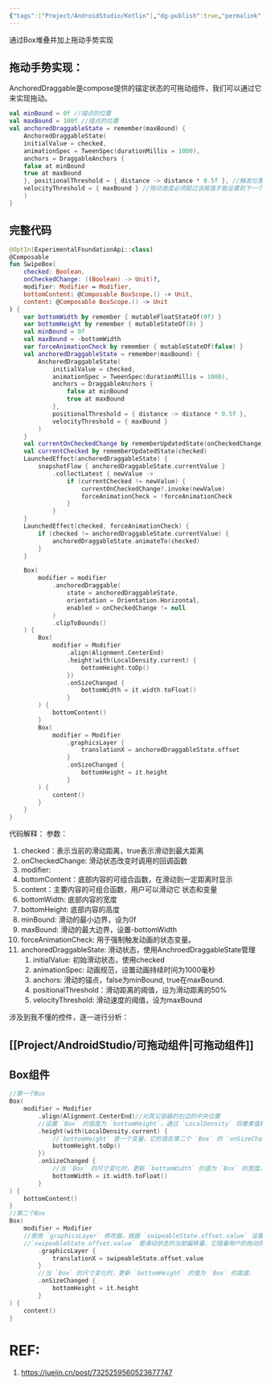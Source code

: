 ```yaml
---
{"tags":["Project/AndroidStudio/Kotlin"],"dg-publish":true,"permalink":"/Project/AndroidStudio/侧滑删除效果/","dgPassFrontmatter":true}
---
```


通过Box堆叠并加上拖动手势实现
## 拖动手势实现：
AnchoredDraggable是compose提供的锚定状态的可拖动组件，我们可以通过它来实现拖动。
```kotlin
val minBound = 0f //描点的位置 
val maxBound = 100f //描点的位置 
val anchoredDraggableState = remember(maxBound) { 
	AnchoredDraggableState( 
	initialValue = checked, 
	animationSpec = TweenSpec(durationMillis = 1000), 
	anchors = DraggableAnchors { 
	false at minBound 
	true at maxBound 
	}, positionalThreshold = { distance -> distance * 0.5f }, //触发位置的阈值，这里设置0.5即中间位置时切换到下一个状态 
	velocityThreshold = { maxBound } //拖动速度必须超过该阈值才能设置到下一个状态 
	) 
}
```
## 完整代码
```kotlin
@OptIn(ExperimentalFoundationApi::class)
@Composable
fun SwipeBox(
    checked: Boolean,
    onCheckedChange: ((Boolean) -> Unit)?,
    modifier: Modifier = Modifier,
    bottomContent: @Composable BoxScope.() -> Unit,
    content: @Composable BoxScope.() -> Unit
) {
    var bottomWidth by remember { mutableFloatStateOf(0f) }
    var bottomHeight by remember { mutableStateOf(0) }
    val minBound = 0f
    val maxBound = -bottomWidth
    var forceAnimationCheck by remember { mutableStateOf(false) }
    val anchoredDraggableState = remember(maxBound) {
        AnchoredDraggableState(
            initialValue = checked,
            animationSpec = TweenSpec(durationMillis = 1000),
            anchors = DraggableAnchors {
                false at minBound
                true at maxBound
            },
            positionalThreshold = { distance -> distance * 0.5f },
            velocityThreshold = { maxBound }
        )
    }
    val currentOnCheckedChange by rememberUpdatedState(onCheckedChange)
    val currentChecked by rememberUpdatedState(checked)
    LaunchedEffect(anchoredDraggableState) {
        snapshotFlow { anchoredDraggableState.currentValue }
            .collectLatest { newValue ->
                if (currentChecked != newValue) {
                    currentOnCheckedChange?.invoke(newValue)
                    forceAnimationCheck = !forceAnimationCheck
                }
            }
    }
    LaunchedEffect(checked, forceAnimationCheck) {
        if (checked != anchoredDraggableState.currentValue) {
            anchoredDraggableState.animateTo(checked)
        }
    }

    Box(
        modifier = modifier
            .anchoredDraggable(
                state = anchoredDraggableState,
                orientation = Orientation.Horizontal,
                enabled = onCheckedChange != null
            )
            .clipToBounds()
    ) {
        Box(
            modifier = Modifier
                .align(Alignment.CenterEnd)
                .height(with(LocalDensity.current) {
                    bottomHeight.toDp()
                })
                .onSizeChanged {
                    bottomWidth = it.width.toFloat()
                }
        ) {
            bottomContent()
        }
        Box(
            modifier = Modifier
                .graphicsLayer {
                    translationX = anchoredDraggableState.offset
                }
                .onSizeChanged {
                    bottomHeight = it.height
                }
        ) {
            content()
        }
    }
}
```
代码解释：
参数：
1. checked：表示当前的滑动距离，true表示滑动到最大距离
2. onCheckedChange: 滑动状态改变时调用的回调函数
3. modifier:
4. bottomContent：底部内容的可组合函数，在滑动到一定距离时显示
5. content：主要内容的可组合函数，用户可以滑动它
状态和变量
1. bottomWidth: 底部内容的宽度
2. bottomHeight: 底部内容的高度
3. minBound: 滑动的最小边界，设为0f
4. maxBound: 滑动的最大边界，设置-bottomWidth
5. forceAnimationCheck: 用于强制触发动画的状态变量。
6. anchoredDraggableState: 滑动状态，使用AnchroedDraggableState管理
	1. initialValue: 初始滑动状态，使用checked
	2. animationSpec: 动画规范，设置动画持续时间为1000毫秒
	3. anchors: 滑动的锚点，false为minBound, true在maxBound.
	4. positionalThreshold：滑动距离的阈值，设为滑动距离的50%
	5. velocityThreshold: 滑动速度的阈值，设为maxBound

涉及到我不懂的控件，逐一进行分析：
## [[Project/AndroidStudio/可拖动组件\|可拖动组件]]
## Box组件
```kotlin
//第一个Box
Box(
    modifier = Modifier
        .align(Alignment.CenterEnd)//对其父容器的右边的中央位置
        //设置 `Box` 的高度为 `bottomHeight`，通过 `LocalDensity` 将像素值转换为 dp。
        .height(with(LocalDensity.current) {
	        //`bottomHeight` 是一个变量，它的值在第二个 `Box` 的 `onSizeChanged` 回调中设置。
            bottomHeight.toDp()
        })
        .onSizeChanged {
	        //当 `Box` 的尺寸变化时，更新 `bottomWidth` 的值为 `Box` 的宽度。
            bottomWidth = it.width.toFloat()
        }
) {
    bottomContent()
}
//第二个Box
Box(
    modifier = Modifier
    //使用 `graphicsLayer` 修改器，根据 `swipeableState.offset.value` 设置 `Box` 的水平位移（`translationX`）。
    //`swipeableState.offset.value` 是滑动状态的当前偏移量，它随着用户的拖动而变化，从而实现滑动效果。
        .graphicsLayer {
            translationX = swipeableState.offset.value
        }
        //当 `Box` 的尺寸变化时，更新 `bottomHeight` 的值为 `Box` 的高度。
        .onSizeChanged {
            bottomHeight = it.height
        }
) {
    content()
}

```

# REF:
1. https://juejin.cn/post/7325259560523677747